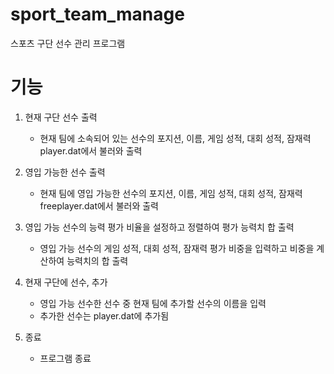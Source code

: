 # sport_team_manage
스포츠 구단 선수 관리 프로그램 

# 기능
1. 현재 구단 선수 출력 
    * 현재 팀에 소속되어 있는 선수의 포지션, 이름, 게임 성적, 대회 성적,  잠재력 player.dat에서 불러와 출력
    
2. 영입 가능한 선수 출력
    * 현재 팀에 영입 가능한 선수의 포지션, 이름, 게임 성적, 대회 성적, 잠재력 freeplayer.dat에서 불러와 출력
    
3. 영입 가능 선수의 능력 평가 비율을 설정하고 정렬하여 평가 능력치 합 출력
    * 영입 가능 선수의 게임 성적, 대회 성적, 잠재력 평가 비중을 입력하고 비중을 계산하여 능력치의 합 출력 
    
4. 현재 구단에 선수, 추가
    * 영입 가능 선수한 선수 중 현재 팀에 추가할 선수의 이름을 입력
    * 추가한 선수는 player.dat에 추가됨
    
5. 종료
    * 프로그램 종료
    
    
